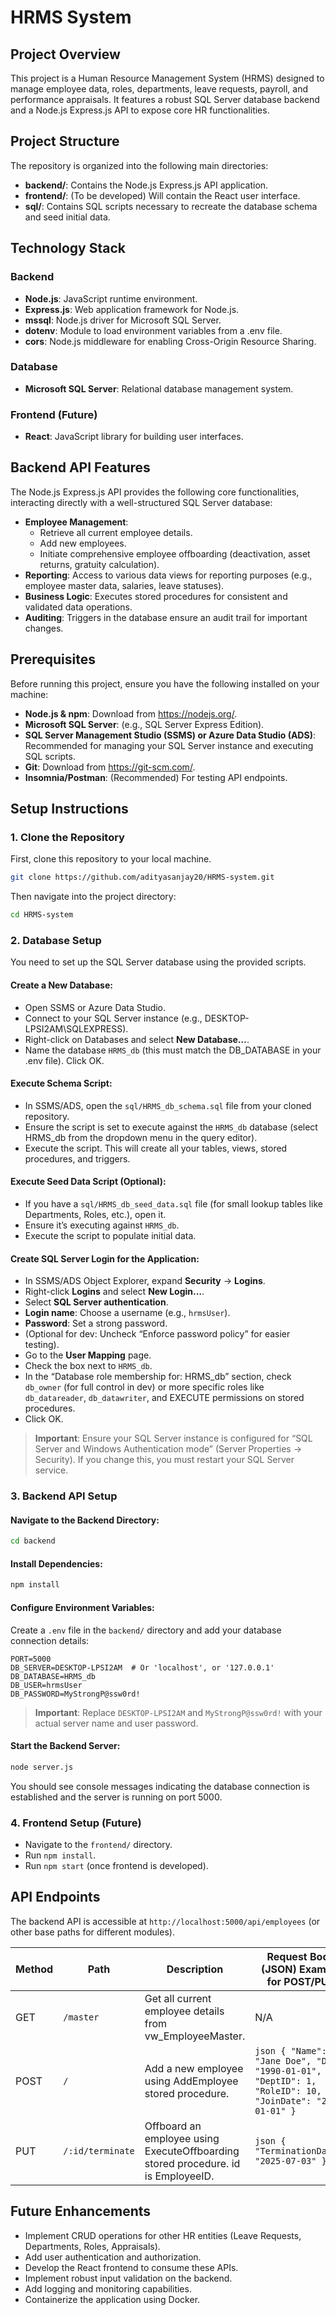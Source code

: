 # HRMS System

## Project Overview

This project is a Human Resource Management System (HRMS) designed to manage employee data, roles, departments, leave requests, payroll, and performance appraisals. It features a robust SQL Server database backend and a Node.js Express.js API to expose core HR functionalities.

## Project Structure

The repository is organized into the following main directories:

- **backend/**: Contains the Node.js Express.js API application.
- **frontend/**: (To be developed) Will contain the React user interface.
- **sql/**: Contains SQL scripts necessary to recreate the database schema and seed initial data.

## Technology Stack

### Backend

- **Node.js**: JavaScript runtime environment.
- **Express.js**: Web application framework for Node.js.
- **mssql**: Node.js driver for Microsoft SQL Server.
- **dotenv**: Module to load environment variables from a .env file.
- **cors**: Node.js middleware for enabling Cross-Origin Resource Sharing.

### Database

- **Microsoft SQL Server**: Relational database management system.

### Frontend (Future)

- **React**: JavaScript library for building user interfaces.

## Backend API Features

The Node.js Express.js API provides the following core functionalities, interacting directly with a well-structured SQL Server database:

- **Employee Management**:
  - Retrieve all current employee details.
  - Add new employees.
  - Initiate comprehensive employee offboarding (deactivation, asset returns, gratuity calculation).
- **Reporting**: Access to various data views for reporting purposes (e.g., employee master data, salaries, leave statuses).
- **Business Logic**: Executes stored procedures for consistent and validated data operations.
- **Auditing**: Triggers in the database ensure an audit trail for important changes.

## Prerequisites

Before running this project, ensure you have the following installed on your machine:

- **Node.js & npm**: Download from https://nodejs.org/.
- **Microsoft SQL Server**: (e.g., SQL Server Express Edition).
- **SQL Server Management Studio (SSMS) or Azure Data Studio (ADS)**: Recommended for managing your SQL Server instance and executing SQL scripts.
- **Git**: Download from https://git-scm.com/.
- **Insomnia/Postman**: (Recommended) For testing API endpoints.

## Setup Instructions

### 1. Clone the Repository

First, clone this repository to your local machine.

```bash
git clone https://github.com/adityasanjay20/HRMS-system.git
```

Then navigate into the project directory:

```bash
cd HRMS-system
```

### 2. Database Setup

You need to set up the SQL Server database using the provided scripts.

#### Create a New Database:

- Open SSMS or Azure Data Studio.
- Connect to your SQL Server instance (e.g., DESKTOP-LPSI2AM\SQLEXPRESS).
- Right-click on Databases and select **New Database…**.
- Name the database `HRMS_db` (this must match the DB_DATABASE in your .env file). Click OK.

#### Execute Schema Script:

- In SSMS/ADS, open the `sql/HRMS_db_schema.sql` file from your cloned repository.
- Ensure the script is set to execute against the `HRMS_db` database (select HRMS_db from the dropdown menu in the query editor).
- Execute the script. This will create all your tables, views, stored procedures, and triggers.

#### Execute Seed Data Script (Optional):

- If you have a `sql/HRMS_db_seed_data.sql` file (for small lookup tables like Departments, Roles, etc.), open it.
- Ensure it’s executing against `HRMS_db`.
- Execute the script to populate initial data.

#### Create SQL Server Login for the Application:

- In SSMS/ADS Object Explorer, expand **Security** → **Logins**.
- Right-click **Logins** and select **New Login…**.
- Select **SQL Server authentication**.
- **Login name**: Choose a username (e.g., `hrmsUser`).
- **Password**: Set a strong password.
- (Optional for dev: Uncheck “Enforce password policy” for easier testing).
- Go to the **User Mapping** page.
- Check the box next to `HRMS_db`.
- In the “Database role membership for: HRMS_db” section, check `db_owner` (for full control in dev) or more specific roles like `db_datareader`, `db_datawriter`, and EXECUTE permissions on stored procedures.
- Click OK.

> **Important**: Ensure your SQL Server instance is configured for “SQL Server and Windows Authentication mode” (Server Properties → Security). If you change this, you must restart your SQL Server service.

### 3. Backend API Setup

#### Navigate to the Backend Directory:

```bash
cd backend
```

#### Install Dependencies:

```bash
npm install
```

#### Configure Environment Variables:

Create a `.env` file in the `backend/` directory and add your database connection details:

```env
PORT=5000
DB_SERVER=DESKTOP-LPSI2AM  # Or 'localhost', or '127.0.0.1'
DB_DATABASE=HRMS_db
DB_USER=hrmsUser
DB_PASSWORD=MyStrongP@ssw0rd!
```

> **Important**: Replace `DESKTOP-LPSI2AM` and `MyStrongP@ssw0rd!` with your actual server name and user password.

#### Start the Backend Server:

```bash
node server.js
```

You should see console messages indicating the database connection is established and the server is running on port 5000.

### 4. Frontend Setup (Future)

- Navigate to the `frontend/` directory.
- Run `npm install`.
- Run `npm start` (once frontend is developed).

## API Endpoints

The backend API is accessible at `http://localhost:5000/api/employees` (or other base paths for different modules).

|Method|Path            |Description                                                                      |Request Body (JSON) Example for POST/PUT                                                                |
|------|----------------|---------------------------------------------------------------------------------|--------------------------------------------------------------------------------------------------------|
|GET   |`/master`       |Get all current employee details from vw_EmployeeMaster.                         |N/A                                                                                                     |
|POST  |`/`             |Add a new employee using AddEmployee stored procedure.                           |`json { "Name": "Jane Doe", "DOB": "1990-01-01", "DeptID": 1, "RoleID": 10, "JoinDate": "2024-01-01" } `|
|PUT   |`/:id/terminate`|Offboard an employee using ExecuteOffboarding stored procedure. id is EmployeeID.|`json { "TerminationDate": "2025-07-03" } `                                                             |

## Future Enhancements

- Implement CRUD operations for other HR entities (Leave Requests, Departments, Roles, Appraisals).
- Add user authentication and authorization.
- Develop the React frontend to consume these APIs.
- Implement robust input validation on the backend.
- Add logging and monitoring capabilities.
- Containerize the application using Docker.
